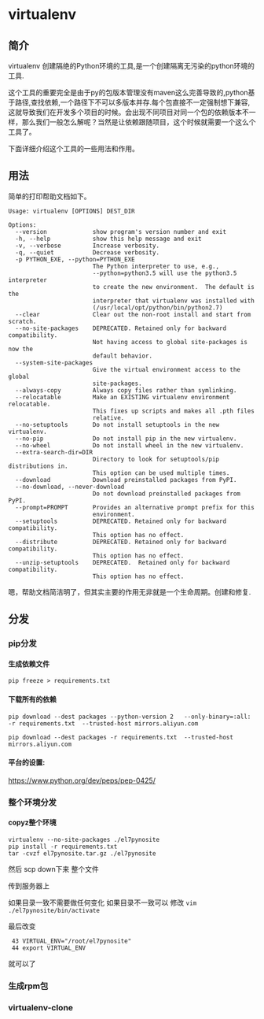 # virtualenv

## 简介

virtualenv 创建隔绝的Python环境的工具,是一个创建隔离无污染的python环境的工具.

这个工具的重要完全是由于py的包版本管理没有maven这么完善导致的,python基于路径,查找依赖,一个路径下不可以多版本并存.每个包直接不一定强制想下兼容,这就导致我们在开发多个项目的时候。会出现不同项目对同一个包的依赖版本不一样，那么我们一般怎么解呢？当然是让依赖跟随项目，这个时候就需要一个这么个工具了。

下面详细介绍这个工具的一些用法和作用。


## 用法

简单的打印帮助文档如下。

```
Usage: virtualenv [OPTIONS] DEST_DIR

Options:
  --version             show program's version number and exit
  -h, --help            show this help message and exit
  -v, --verbose         Increase verbosity.
  -q, --quiet           Decrease verbosity.
  -p PYTHON_EXE, --python=PYTHON_EXE
                        The Python interpreter to use, e.g.,
                        --python=python3.5 will use the python3.5 interpreter
                        to create the new environment.  The default is the
                        interpreter that virtualenv was installed with
                        (/usr/local/opt/python/bin/python2.7)
  --clear               Clear out the non-root install and start from scratch.
  --no-site-packages    DEPRECATED. Retained only for backward compatibility.
                        Not having access to global site-packages is now the
                        default behavior.
  --system-site-packages
                        Give the virtual environment access to the global
                        site-packages.
  --always-copy         Always copy files rather than symlinking.
  --relocatable         Make an EXISTING virtualenv environment relocatable.
                        This fixes up scripts and makes all .pth files
                        relative.
  --no-setuptools       Do not install setuptools in the new virtualenv.
  --no-pip              Do not install pip in the new virtualenv.
  --no-wheel            Do not install wheel in the new virtualenv.
  --extra-search-dir=DIR
                        Directory to look for setuptools/pip distributions in.
                        This option can be used multiple times.
  --download            Download preinstalled packages from PyPI.
  --no-download, --never-download
                        Do not download preinstalled packages from PyPI.
  --prompt=PROMPT       Provides an alternative prompt prefix for this
                        environment.
  --setuptools          DEPRECATED. Retained only for backward compatibility.
                        This option has no effect.
  --distribute          DEPRECATED. Retained only for backward compatibility.
                        This option has no effect.
  --unzip-setuptools    DEPRECATED.  Retained only for backward compatibility.
                        This option has no effect.
```

嗯，帮助文档简洁明了，但其实主要的作用无非就是一个生命周期。创建和修复.


## 分发

### pip分发

#### 生成依赖文件

```
pip freeze > requirements.txt
```

#### 下载所有的依赖

```
pip download --dest packages --python-version 2   --only-binary=:all: -r requirements.txt  --trusted-host mirrors.aliyun.com
```


```
pip download --dest packages -r requirements.txt  --trusted-host mirrors.aliyun.com
```

#### 平台的设置:

https://www.python.org/dev/peps/pep-0425/

### 整个环境分发

#### copyz整个环境

```
virtualenv --no-site-packages ./el7pynosite
pip install -r requirements.txt
tar -cvzf el7pynosite.tar.gz ./el7pynosite
```

然后 scp down下来 整个文件

传到服务器上 

如果目录一致不需要做任何变化
如果目录不一致可以
修改 
`
vim ./el7pynosite/bin/activate
`

最后改变

```vim
 43 VIRTUAL_ENV="/root/el7pynosite"
 44 export VIRTUAL_ENV
 ```
 
 就可以了
 

### 生成rpm包

### virtualenv-clone



